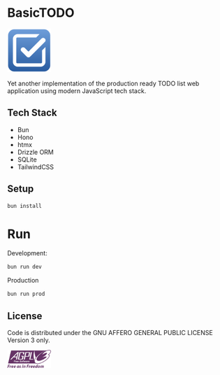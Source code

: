 # BasicTODO

<img src="public/images/logo.svg" width="100">

Yet another implementation of the production ready TODO list web application using modern JavaScript tech stack.

## Tech Stack

- Bun
- Hono
- htmx
- Drizzle ORM
- SQLite
- TailwindCSS

## Setup

```bash
bun install
```

# Run

Development:

```bash
bun run dev
```

Production

```bash
bun run prod
```

## License

Code is distributed under the GNU AFFERO GENERAL PUBLIC LICENSE Version 3 only.

<img src="./AGPLv3_Logo.svg" width="100" alt="AGPLv3 Logo"/>
